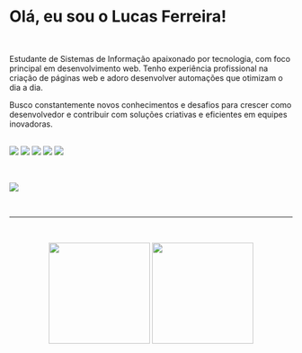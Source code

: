 # Olá, eu sou o Lucas Ferreira!

<br>

Estudante de Sistemas de Informação apaixonado por tecnologia, com foco principal em desenvolvimento web. Tenho experiência profissional na criação de páginas web e adoro desenvolver automações que otimizam o dia a dia.

Busco constantemente novos conhecimentos e desafios para crescer como desenvolvedor e contribuir com soluções criativas e eficientes em equipes inovadoras.
<br>
<br>
<div> 
  <a href="https://www.instagram.com/lucas_f_pas?igsh=Nnc2a3RrMzVkenN3" target="_blank"><img src="https://img.shields.io/badge/-Instagram-%23E4405F?style=for-the-badge&logo=instagram&logoColor=white" target="_blank"></a>
  <a href="https://wa.me/5522998192184" target="_blank"><img src="https://img.shields.io/badge/WhatsApp-25D366?style=for-the-badge&logo=whatsapp&logoColor=white" target="_blank"></a>
  <a href="https://www.linkedin.com/in/lucasF-Souza/" target="_blank"><img src="https://img.shields.io/badge/-LinkedIn-%230077B5?style=for-the-badge&logo=linkedin&logoColor=white" target="_blank"></a>
  <a href="lucasferreira1.dev@gmail.com"><img src="https://img.shields.io/badge/Gmail-D14836?style=for-the-badge&logo=gmail&logoColor=white" target="_blank"></a>
  <a href="https://discord.com/users/464799145111060490" target="_blank"><img src="https://img.shields.io/badge/Discord-7289DA?style=for-the-badge&logo=discord&logoColor=white" target="_blank"></a>

</div>
<br>

##

<p align="left">
  <a href="https://skillicons.dev">
    <img src="https://skillicons.dev/icons?i=js,ts,react,html,css,java,spring,python,php&theme=dark" />
  </a>
</p>

<br>

<hr>
<br>

<p align="center">
  <img height="180em" src="https://github-readme-stats.vercel.app/api?username=LucasPaschoal&show_icons=true&theme=dracula&include_all_commits=true&count_private=true"/>
  <img height="180em" src="https://github-readme-stats.vercel.app/api/top-langs/?username=LucasPaschoal&layout=compact&langs_count=7&theme=dracula"/>
</p>
